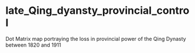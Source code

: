 # late_Qing_dyansty_provincial_control
Dot Matrix map portraying the loss in provincial power of the Qing Dynasty between 1820 and 1911

